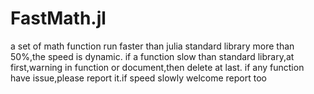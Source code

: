 # FastMath.jl
a set of math function run faster than  julia  standard library more than 50%,the speed is dynamic. 
if a function slow than standard library,at first,warning in function or document,then delete at last.
if any function have  issue,please report it.if speed slowly welcome report too



